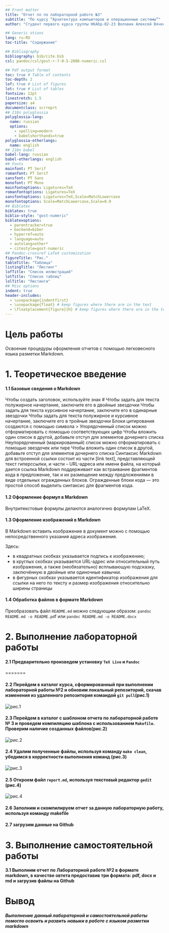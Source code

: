 ```yaml
---
## Front matter
title: "Отчет по по лабораторной работе №3"
subtitle: "По курсу “Архитектура компьютеров и операционные системы”"
author: "Студент первого курса группы НКАбд-02-23 Воловик Алексей Вячеславович"

## Generic otions
lang: ru-RU
toc-title: "Содержание"

## Bibliography
bibliography: bib/cite.bib
csl: pandoc/csl/gost-r-7-0-5-2008-numeric.csl

## Pdf output format
toc: true # Table of contents
toc-depth: 2
lof: true # List of figures
lot: true # List of tables
fontsize: 12pt
linestretch: 1.5
papersize: a4
documentclass: scrreprt
## I18n polyglossia
polyglossia-lang:
  name: russian
  options:
	- spelling=modern
	- babelshorthands=true
polyglossia-otherlangs:
  name: english
## I18n babel
babel-lang: russian
babel-otherlangs: english
## Fonts
mainfont: PT Serif
romanfont: PT Serif
sansfont: PT Sans
monofont: PT Mono
mainfontoptions: Ligatures=TeX
romanfontoptions: Ligatures=TeX
sansfontoptions: Ligatures=TeX,Scale=MatchLowercase
monofontoptions: Scale=MatchLowercase,Scale=0.9
## Biblatex
biblatex: true
biblio-style: "gost-numeric"
biblatexoptions:
  - parentracker=true
  - backend=biber
  - hyperref=auto
  - language=auto
  - autolang=other*
  - citestyle=gost-numeric
## Pandoc-crossref LaTeX customization
figureTitle: "Рис."
tableTitle: "Таблица"
listingTitle: "Листинг"
lofTitle: "Список иллюстраций"
lotTitle: "Список таблиц"
lolTitle: "Листинги"
## Misc options
indent: true
header-includes:
  - \usepackage{indentfirst}
  - \usepackage{float} # keep figures where there are in the text
  - \floatplacement{figure}{H} # keep figures where there are in the text
---
```


# Цель работы

Освоение процедуры оформления отчетов с помощью легковесного языка разметки Markdown.

#  1. Теоретическое введение

#### 1.1 Базовые сведения о Markdown
Чтобы создать заголовок, используйте знак #
Чтобы задать для текста полужирное начертание, заключите его в двойные звездочки
Чтобы задать для текста курсивное начертание, заключите его в одинарные звездочки
Чтобы задать для текста полужирное и курсивное начертание, заключите его в тройные
звездочки
Блоки цитирования создаются с помощью символа >
Упорядоченный список можно отформатировать с помощью соответствующих цифр
Чтобы вложить один список в другой, добавьте отступ для элементов дочернего списка
Неупорядоченный (маркированный) список можно отформатировать с помощью звездочек или тире
Чтобы вложить один список в другой, добавьте отступ для элементов дочернего списка
Синтаксис Markdown для встроенной ссылки состоит из части [link text], представляющей текст гиперссылки, и части – URL-адреса или имени файла, на который дается ссылка
Markdown поддерживает как встраивание фрагментов кода в предложение, так и их размещение между предложениями в виде отдельных огражденных блоков. Огражденные блоки
кода — это простой способ выделить синтаксис для фрагментов кода.

#### 1.2 Оформление формул в Markdown

Внутритекстовые формулы делаются аналогично формулам LaTeX.

#### 1.3 Оформление изображений в Markdown 

В Markdown вставить изображение в документ можно с помощью непосредственного
указания адреса изображения.

Здесь:
* в квадратных скобках указывается подпись к изображению;
* в круглых скобках указывается URL-адрес или относительный путь изображения, а также (необязательно) всплывающую подсказку, заключённую в двойные или одиночные
кавычки.
* в фигурных скобках указывается идентификатор изображения для ссылки
на него по тексту и размер изображения относительно ширины страницы 

#### 1.4 Обработка файлов в формате Markdown 

Преобразовать файл `README.md` можно следующим образом:
`pandoc README.md -o README.pd`f или `pandoc README.md -o README.docx`


# 2. Выполнение лабораторной работы


#### 2.1  	Предварительно произведем установку `TeX Live` и `Pandoc`
=======

#### 2.2  	Перейдем в каталог курса, сформированный при выполнении лабораторной работы №2 и обновим локальный репозиторий, скачав изменения из удаленного репозитория командой `git pull`(рис.1)
![рис.1](image/1.jpg)

#### 2.3   Перейдем в каталог с шаблоном отчета по лабораторной работе № 3 и проведем компиляцию шаблона с использованием `Makefile`. Проверим наличие созданных файлов(рис.2)
![рис.2](image/2.jpg)

#### 2.4 Удалим полученные файлы, используя команду `make clean`, убедимся в корректности выполнения команд (рис.3)
![рис.3](image/3.jpg)

#### 2.5 Откроем файл `report.md`, используя текстовый редактор `gedit` (рис.4)
![рис.4](image/4.jpg)
#### 2.6 Заполним и скомпилируем отчет за данную лабораторную работу, используя команду makefile

#### 2.7 загрузим данные на Github

# 3. Выполнение самостоятельной работы

#### 3.1 Выполним отчет по Лабораторной работе №2 в формате markdown, в качестве овтета предоставив три формата: pdf, docx и md и загрузив файлы на Github


# Вывод
##### Выполнение данный лабораторной и самостоятельной работы помогло освоить и развить навыки в работе с языком разметки markdown


